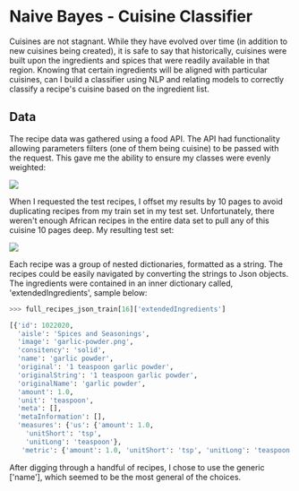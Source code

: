 # Naive Bayes - Cuisine Classifier

Cuisines are not stagnant. While they have evolved over time (in addition to new cuisines being created), it is safe to say that historically, cuisines were built upon the ingredients and spices that were readily available in that region. Knowing that certain ingredients will be aligned with particular cuisines, can I build a classifier using NLP and relating models to correctly classify a recipe's cuisine based on the ingredient list.


## Data

The recipe data was gathered using a food API. The API had functionality allowing parameters filters (one of them being cuisine) to be passed with the request. This gave me the ability to ensure my classes were evenly weighted:

![](/home/katie/01-OneDrive/01_galvanize_dsi/capstones/02-capstone_2/capstone2/images/class_weights_train.png)

When I requested the test recipes, I offset my results by 10 pages to avoid duplicating recipes from my train set in my test set. Unfortunately, there weren't enough African recipes in the entire data set to pull any of this cuisine 10 pages deep. My resulting test set:

![](/home/katie/01-OneDrive/01_galvanize_dsi/capstones/02-capstone_2/capstone2/images/class_weights_test.png)


Each recipe was a group of nested dictionaries, formatted as a string. The recipes could be easily navigated by converting the strings to Json objects. The ingredients were contained in an inner dictionary called, 'extendedIngredients', sample below:

```python  
>>> full_recipes_json_train[16]['extendedIngredients']

[{'id': 1022020,
  'aisle': 'Spices and Seasonings',
  'image': 'garlic-powder.png',
  'consitency': 'solid',
  'name': 'garlic powder',
  'original': '1 teaspoon garlic powder',
  'originalString': '1 teaspoon garlic powder',
  'originalName': 'garlic powder',
  'amount': 1.0,
  'unit': 'teaspoon',
  'meta': [],
  'metaInformation': [],
  'measures': {'us': {'amount': 1.0,
    'unitShort': 'tsp',
    'unitLong': 'teaspoon'},
   'metric': {'amount': 1.0, 'unitShort': 'tsp', 'unitLong': 'teaspoon'}}}, ... (the rest of the ingredients)]
   ```

After digging through a handful of recipes, I chose to use the generic ['name'], which seemed to be the most general of the choices.
